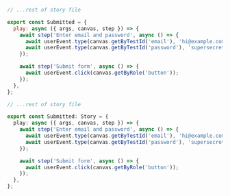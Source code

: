 ```js filename="MyComponent.stories.js|jsx" renderer="common" language="js"
// ...rest of story file

export const Submitted = {
  play: async ({ args, canvas, step }) => {
    await step('Enter email and password', async () => {
      await userEvent.type(canvas.getByTestId('email'), 'hi@example.com');
      await userEvent.type(canvas.getByTestId('password'), 'supersecret');
    });

    await step('Submit form', async () => {
      await userEvent.click(canvas.getByRole('button'));
    });
  },
};
```

```ts filename="MyComponent.stories.ts" renderer="common" language="ts"
// ...rest of story file

export const Submitted: Story = {
  play: async ({ args, canvas, step }) => {
    await step('Enter email and password', async () => {
      await userEvent.type(canvas.getByTestId('email'), 'hi@example.com');
      await userEvent.type(canvas.getByTestId('password'), 'supersecret');
    });

    await step('Submit form', async () => {
      await userEvent.click(canvas.getByRole('button'));
    });
  },
};
```
